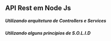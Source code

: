 ## API Rest em Node Js

##### Utilizando arquitetura de Controllers e Services
##### Utilizando alguns princípios de S.O.L.I.D